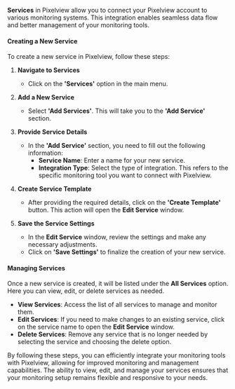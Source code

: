 **Services** in Pixelview allow you to connect your Pixelview account to various monitoring systems. This integration enables seamless data flow and better management of your monitoring tools.

#### Creating a New Service

To create a new service in Pixelview, follow these steps:

1. **Navigate to Services**
    
    - Click on the **'Services'** option in the main menu.
2. **Add a New Service**
    
    - Select **'Add Services'**. This will take you to the **'Add Service'** section.
3. **Provide Service Details**
    
    - In the **'Add Service'** section, you need to fill out the following information:
        - **Service Name**: Enter a name for your new service.
        - **Integration Type**: Select the type of integration. This refers to the specific monitoring tool you want to connect with Pixelview.
4. **Create Service Template**
    
    - After providing the required details, click on the **'Create Template'** button. This action will open the **Edit Service** window.
5. **Save the Service Settings**
    
    - In the **Edit Service** window, review the settings and make any necessary adjustments.
    - Click on **'Save Settings'** to finalize the creation of your new service.

#### Managing Services

Once a new service is created, it will be listed under the **All Services** option. Here you can view, edit, or delete services as needed.

- **View Services**: Access the list of all services to manage and monitor them.
- **Edit Services**: If you need to make changes to an existing service, click on the service name to open the **Edit Service** window.
- **Delete Services**: Remove any service that is no longer needed by selecting the service and choosing the delete option.

By following these steps, you can efficiently integrate your monitoring tools with Pixelview, allowing for improved monitoring and management capabilities. The ability to view, edit, and manage your services ensures that your monitoring setup remains flexible and responsive to your needs.
